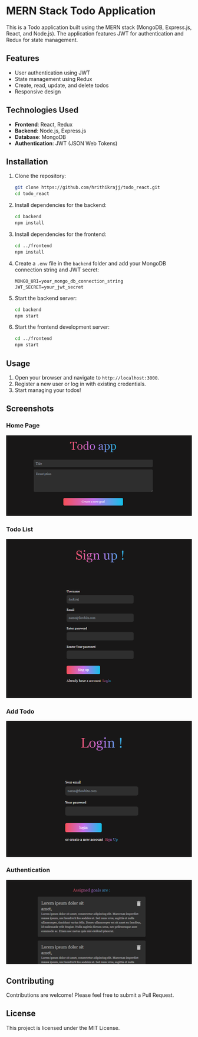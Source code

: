 # MERN Stack Todo Application

This is a Todo application built using the MERN stack (MongoDB, Express.js, React, and Node.js). The application features JWT for authentication and Redux for state management.

## Features

- User authentication using JWT
- State management using Redux
- Create, read, update, and delete todos
- Responsive design

## Technologies Used

- **Frontend**: React, Redux
- **Backend**: Node.js, Express.js
- **Database**: MongoDB
- **Authentication**: JWT (JSON Web Tokens)

## Installation

1. Clone the repository:

   ```sh
   git clone https://github.com/hrithikrajj/todo_react.git
   cd todo_react
   ```

2. Install dependencies for the backend:

   ```sh
   cd backend
   npm install
   ```

3. Install dependencies for the frontend:

   ```sh
   cd ../frontend
   npm install
   ```

4. Create a `.env` file in the `backend` folder and add your MongoDB connection string and JWT secret:

   ```env
   MONGO_URI=your_mongo_db_connection_string
   JWT_SECRET=your_jwt_secret
   ```

5. Start the backend server:

   ```sh
   cd backend
   npm start
   ```

6. Start the frontend development server:

   ```sh
   cd ../frontend
   npm start
   ```

## Usage

1. Open your browser and navigate to `http://localhost:3000`.
2. Register a new user or log in with existing credentials.
3. Start managing your todos!

## Screenshots

### Home Page

![Home Page](photos/photo_1.png)

### Todo List

![Todo List](photos/photo_2.png)

### Add Todo

![Add Todo](photos/photo_3.png)

### Authentication

![Authentication](photos/photo_4.png)

## Contributing

Contributions are welcome! Please feel free to submit a Pull Request.

## License

This project is licensed under the MIT License.
